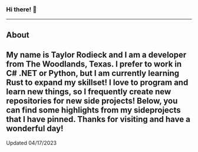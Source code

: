 ### Hi there! 👋

---

## About

My name is Taylor Rodieck and I am a developer from The Woodlands, Texas. I prefer to work in C# .NET or Python, but I am currently learning Rust to expand my skillset! I love to program and learn new things, so I frequently create new repositories for new side projects! Below, you can find some highlights from my sideprojects that I have pinned. Thanks for visiting and have a wonderful day!
---


Updated 04/17/2023
